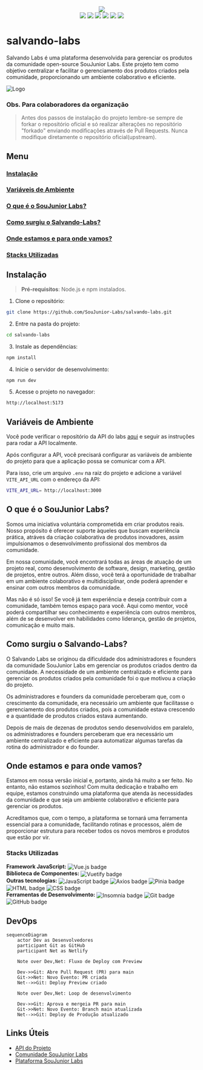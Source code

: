 <div align="center">
  <img src="https://img.shields.io/badge/status-developing-blue" />
</div>
<div align="center">
  <img src="https://img.shields.io/badge/Vue.js-4FC08D?&logo=vue.js&logoColor=white" />
  <img src="https://img.shields.io/badge/JavaScript-F7DF1E?&logo=javascript&logoColor=black" />
  <img src="https://img.shields.io/badge/-Axios-%23000000" />
  <img src="https://img.shields.io/badge/Vuetify-1867C0?&logo=vuetify&logoColor=white" />
  <img src="https://img.shields.io/badge/Pinia-10B981?&logo=pinia&logoColor=white" />
  <img src="https://img.shields.io/badge/Insomnia-5849BE?&logo=insomnia&logoColor=white" />
</div>

# salvando-labs

Salvando Labs é uma plataforma desenvolvida para gerenciar os produtos da comunidade open-source SouJunior Labs. Este projeto tem como objetivo centralizar e facilitar o gerenciamento dos produtos criados pela comunidade, proporcionando um ambiente colaborativo e eficiente.

![Logo](./logo-soujunior-labs.png)

### Obs. Para colaboradores da organização

> Antes dos passos de instalação do projeto lembre-se sempre de forkar o repositório oficial e só realizar alterações no repositório "forkado" enviando modificações através de Pull Requests.
> Nunca modifique diretamente o repositório oficial(upstream).

## Menu

### [Instalação](#instalação)

### [Variáveis de Ambiente](#variáveis-de-ambiente)

### [O que é o SouJunior Labs?](#o-que-é-o-soujunior-labs)

### [Como surgiu o Salvando-Labs?](#como-surgiu-o-salvando-labs)

### [Onde estamos e para onde vamos?](#onde-estamos-e-para-onde-vamos)

### [Stacks Utilizadas](#stacks-utilizadas)

## Instalação

> **Pré-requisitos**: Node.js e npm instalados.

1. Clone o repositório:

```bash
git clone https://github.com/SouJunior-Labs/salvando-labs.git
```

2. Entre na pasta do projeto:

```bash
cd salvando-labs
```

3. Instale as dependências:

```bash
npm install
```

4. Inicie o servidor de desenvolvimento:

```bash
npm run dev
```

5. Acesse o projeto no navegador:

```bash
http://localhost:5173
```

## Variáveis de Ambiente

Você pode verificar o repositório da API do labs [aqui](https://github.com/SouJunior-Labs/labs-api) e seguir as instruções para rodar a API localmente.

Após configurar a API, você precisará configurar as variáveis de ambiente do projeto para que a aplicação possa se comunicar com a API.

Para isso, crie um arquivo `.env` na raiz do projeto e adicione a variável `VITE_API_URL` com o endereço da API:

```bash
VITE_API_URL= http://localhost:3000
```

## O que é o SouJunior Labs?

Somos uma iniciativa voluntária comprometida em criar produtos reais. Nosso propósito é oferecer suporte àqueles que buscam experiência prática, atráves da criação colaborativa de produtos inovadores, assim impulsionamos o desenvolvimento profissional dos membros da comunidade.

Em nossa comunidade, você encontrará todas as áreas de atuação de um projeto real, como desenvolvimento de software, design, marketing, gestão de projetos, entre outros. Além disso, você terá a oportunidade de trabalhar em um ambiente colaborativo e multidisciplinar, onde poderá aprender e ensinar com outros membros da comunidade.

Mas não é só isso! Se você já tem experiência e deseja contribuir com a comunidade, também temos espaço para você. Aqui como mentor, você poderá compartilhar seu conhecimento e experiência com outros membros, além de se desenvolver em habilidades como liderança, gestão de projetos, comunicação e muito mais.

## Como surgiu o Salvando-Labs?

O Salvando Labs se originou da dificuldade dos administradores e founders da comunidade SouJunior Labs em gerenciar os produtos criados dentro da comunidade. A necessidade de um ambiente centralizado e eficiente para gerenciar os produtos criados pela comunidade foi o que motivou a criação do projeto.

Os administradores e founders da comunidade perceberam que, com o crescimento da comunidade, era necessário um ambiente que facilitasse o gerenciamento dos produtos criados, pois a comunidade estava crescendo e a quantidade de produtos criados estava aumentando.

Depois de mais de dezenas de produtos sendo desenvolvidos em paralelo, os administradores e founders perceberam que era necessário um ambiente centralizado e eficiente para automatizar algumas tarefas da rotina do administrador e do founder.

## Onde estamos e para onde vamos?

Estamos em nossa versão inicial e, portanto, ainda há muito a ser feito. No entanto, não estamos sozinhos! Com muita dedicação e trabalho em equipe, estamos construindo uma plataforma que atenda às necessidades da comunidade e que seja um ambiente colaborativo e eficiente para gerenciar os produtos.

Acreditamos que, com o tempo, a plataforma se tornará uma ferramenta essencial para a comunidade, facilitando rotinas e processos, além de proporcionar estrutura para receber todos os novos membros e produtos que estão por vir.

### Stacks Utilizadas

**Framework JavaScript:**
<img align="center" alt="Vue.js badge" src="https://img.shields.io/badge/Vue.js-4FC08D?style=for-the-badge&logo=vue.js&logoColor=white"> <br>
**Biblioteca de Componentes:**
<img align="center" alt="Vuetify badge" src="https://img.shields.io/badge/Vuetify-1867C0?style=for-the-badge&logo=vuetify&logoColor=white"> <br>
**Outras tecnologias:**
<img align="center" alt="JavaScript badge" src="https://img.shields.io/badge/JavaScript-F7DF1E?style=for-the-badge&logo=javascript&logoColor=black">
<img align="center" alt="Axios badge" src="https://img.shields.io/badge/-Axios-%23000000?style=for-the-badge">
<img align="center" alt="Pinia badge" src="https://img.shields.io/badge/Pinia-10B981?style=for-the-badge&logo=pinia&logoColor=white">
<img align="center" alt="HTML badge" src="https://img.shields.io/badge/HTML5-E34F26?style=for-the-badge&logo=html5&logoColor=white">
<img align="center" alt="CSS badge" src="https://img.shields.io/badge/CSS3-1572B6?style=for-the-badge&logo=css3&logoColor=white"> <br>
**Ferramentas de Desenvolvimento:**
<img align="center" alt="Insomnia badge" src="https://img.shields.io/badge/Insomnia-5849BE?style=for-the-badge&logo=insomnia&logoColor=white">
<img align="center" alt="Git badge" src="https://img.shields.io/badge/Git-F05032?style=for-the-badge&logo=git&logoColor=white">
<img align="center" alt="GitHub badge" src="https://img.shields.io/badge/GitHub-181717?style=for-the-badge&logo=github&logoColor=white">

## DevOps

```mermaid
sequenceDiagram
    actor Dev as Desenvolvedores
    participant Git as GitHub
    participant Net as Netlify

    Note over Dev,Net: Fluxo de Deploy com Preview

    Dev->>Git: Abre Pull Request (PR) para main
    Git->>Net: Novo Evento: PR criada
    Net-->>Git: Deploy Preview criado
    
    Note over Dev,Net: Loop de desenvolvimento
    
    Dev->>Git: Aprova e mergeia PR para main
    Git->>Net: Novo Evento: Branch main atualizada
    Net-->>Git: Deploy de Produção atualizado
```

## Links Úteis

- [API do Projeto](https://github.com/SouJunior-Labs/labs-api)
- [Comunidade SouJunior Labs](https://soujunior.bcns.ai/labs)
- [Plataforma SouJunior Labs](https://labs.soujunior.tech)
